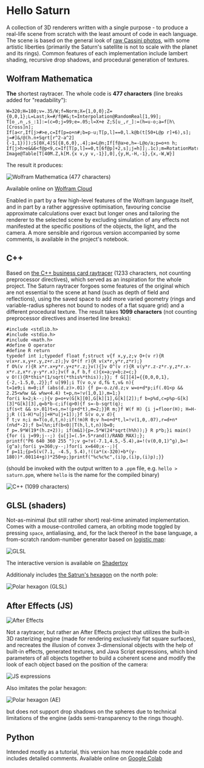 # Hello Saturn

A collection of 3D renderers written with a single purpose - to produce a real-life scene from scratch with the least amount of code in each language. The scene is based on the general look of [raw Cassini photos](https://science.nasa.gov/mission/cassini/multimedia/featured-raw-images/), with some artistic liberties (primarily the Saturn's satellite is not to scale with the planet and its rings). Common features of each implementation include lambert shading, recursive drop shadows, and procedural generation of textures.

## Wolfram Mathematica

**The** shortest raytracer. The whole code is **477 characters** (line breaks added for "readability"):

```
W=320;H=180;v=.35/W;f=Norm;X={1,0,0};Z={0,0,1};L=Last;k=#/f@#&;t=Interpolation@RandomReal[1,99];
T[o_,n_,s_:1]:=(c=0;j=99;e=.05;l=X+e Z;S[u_,r_]:=(h=u-o;a=f[h\[Cross]n];
If[a<r,If[j>#>e,c=If[p=o+n#;b=p-u;T[p,l]==0,l.k@b(t[50+L@p r]+6),s];
j=#]&/@(h.n+Sqrt[r^2-a^2]{-1,1})]);S[0X,4]S[{8,6,0},.4];a=L@n;If[f@a>e,h=-L@o/a;p=o+n h;
If[j>h>e&&6<f@p<9,c=If[T[p,l]==0,t[6f@p]+2,s];j=h]];.1c);m=RotationMatrix;M=m[1,Z].m[1,X];
Image@Table[T[40M.Z,k[M.{x v,y v,-1}],0],{y,H,-H,-1},{x,-W,W}]
```

The result it produces:

![Wolfram Mathematica (477 characters)](Images/Wolfram.png)

Available online on [Wolfram Cloud](https://www.wolframcloud.com/obj/566c07ee-4a30-44ad-8329-c29e07d14e01)

Enabled in part by a few high-level features of the Wolfram language itself, and in part by a rather aggressive optimisation, favouring concise approximate calculations over exact but longer ones and tailoring the renderer to the selected scene by excluding simulation of any effects not manifested at the specific positions of the objects, the light, and the camera. A more sensible and rigorous version accompanied by some comments, is available in the project's notebook.

## C++

Based on [the C++ business card raytracer](https://fabiensanglard.net/rayTracing_back_of_business_card/) (1233 characters, not counting preprocessor directives), which served as an inspiration for the whole project. The Saturn raytracer forgoes some features of the original which are not essential to the scene at hand (such as depth of field and reflections), using the saved space to add more varied geometry (rings and variable-radius spheres not bound to nodes of a flat square grid) and a different procedural texture. The result takes **1099 characters** (not counting preprocessor directives and inserted line breaks):

```
#include <stdlib.h>
#include <stdio.h>
#include <math.h>
#define O operator
#define R return
typedef int i;typedef float f;struct v{f x,y,z;v O+(v r){R v(x+r.x,y+r.y,z+r.z);}v O*(f r){R v(x*r,y*r,z*r);}
f O%(v r){R x*r.x+y*r.y+z*r.z;}v(){}v O^(v r){R v(y*r.z-z*r.y,z*r.x-x*r.z,x*r.y-y*r.x);}v(f a,f b,f c){x=a;y=b;z=c;}
v O!(){R*this*(1/sqrt(*this%*this));}}; f G[][4]={{0,0,0,1},{-2,-1.5,0,.2}};f u[99];i T(v o,v d,f& t,v& n){
t=1e9;i m=0;if (abs(d.z)>.01) {f p=-o.z/d.z;v w=o+d*p;if(.01<p && 2.25<w%w && w%w<4.4) t=p,n=!v(1,0,1),m=1;}
for(i k=2;k--;){v p=o+v(G[k][0],G[k][1],G[k][2]);f b=p%d,c=p%p-G[k][3]*G[k][3],q=b*b-c;if(q>0){f s=-b-sqrt(q);
if(s<t && s>.01)t=s,n=!(p+d*t),m=2;}}R m;}f W(f H) {i j=floor(H); H=H-j;R ((1-H)*u[j]+H*u[j+1]);}f S(v o,v d){
f t;v n;i m=T(o,d,t,n);if(!m)R 0;v h=o+d*t,l=!v(1,0,.07),r=d+n*(n%d*-2);f b=l%n;if(b<0||T(h,l,t,n))b=0;
f p=.9*W(19*(h.z+2)); if(m&1){p=.5*W(24*sqrt(h%h));} R p*b;}i main(){for (i j=99;j--;) {u[j]=(.5+.5*rand()/RAND_MAX);};
printf("P6 640 360 255 ");v g=!v(-7.1,4.5,-5.4),a=!(v(0,0,1)^g),b=!(g^a);for(i y=360;y--;)for(i x=640;x--;){
f p=11;{p=S(v(7.1, -4.5, 5.4),!((a*(x-320)+b*(y-180))*.00114+g))*250+p;}printf("%c%c%c",(i)p,(i)p,(i)p);}}
```

(should be invoked with the output written to a `.ppm` file, e.g. ```hello > saturn.ppm```, where `hello` is the name for the compiled binary)

![C++ (1099 characters)](Images/C++.png)

## GLSL (shaders)

Not-as-minimal (but still rather short) real-time animated implementation. Comes with a mouse-controlled camera, an orbiting mode toggled by pressing `space`, antialiasing, and, for the lack thereof in the base language, a from-scratch random-number generator based on [logistic map](https://en.wikipedia.org/wiki/Logistic_map):

![GLSL](Images/GLSL.png)

The interactive version is available on [Shadertoy](https://www.shadertoy.com/embed/stByRG?paused=false)

Additionaly includes [the Satrun's hexagon](https://en.wikipedia.org/wiki/Saturn%27s_hexagon) on the north pole:

![Polar hexagon (GLSL)](<Images/GLSL hex.png>)

## After Effects (JS)

![After Effects](Images/AE.png)

Not a raytracer, but rather an After Effects project that utilizes the built-in 3D rasterizing engine (made for rendering exclusively flat square surfaces), and recreates the illusion of convex 3-dimensional objects with the help of built-in effects, generated textures, and Java Script expressions, which bind parameters of all objects together to build a coherent scene and modify the look of each object based on the position of the camera:

![JS expressions](<Images/JS expressions.gif>)

Also imitates the polar hexagon:

![Polar hexagon (AE)](<Images/AE hex.png>)

but does not support drop shadows on the spheres due to technical limitations of the engine (adds semi-transparency to the rings though).

## Python

Intended mostly as a tutorial, this version has more readable code and includes detailed comments. Available online on [Google Colab](https://colab.research.google.com/drive/1PR4u2Hia5xthwy1G5SM-yVO5H_cr1HCY#scrollTo=5b39d429)
